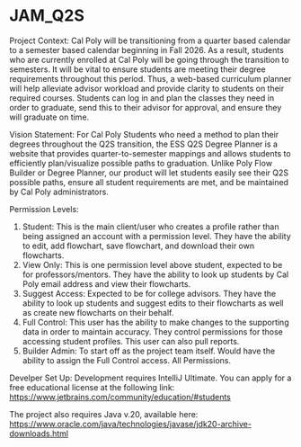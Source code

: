 # JAM_Q2S

Project Context:
Cal Poly will be transitioning from a quarter based calendar to a semester based calendar beginning in Fall 2026. As a result, students who are currently enrolled at Cal Poly will be going through the transition to semesters. It will be vital to ensure students are meeting their degree requirements throughout this period. Thus, a web-based curriculum planner will help alleviate advisor workload and provide clarity to students on their required courses. Students can log in and plan the classes they need in order to graduate, send this to their advisor for approval, and ensure they will graduate on time.

Vision Statement:
For Cal Poly Students who need a method to plan their degrees throughout the Q2S transition, the ESS Q2S Degree Planner is a website that provides quarter-to-semester mappings and allows students to efficiently plan/visualize possible paths to graduation. Unlike Poly Flow Builder or Degree Planner, our product will let students easily see their Q2S possible paths, ensure all student requirements are met, and be maintained by Cal Poly administrators.

Permission Levels:
1. Student: This is the main client/user who creates a profile rather than being assigned an account with a permission level. 
    They have the ability to edit, add flowchart, save flowchart, and download their own flowcharts.
2. View Only: This is one permission level above student, expected to be for professors/mentors. 
    They have the ability to look up students by Cal Poly email address and view their flowcharts.
4. Suggest Access: Expected to be for college advisors.
    They have the ability to look up students and suggest edits to their flowcharts as well as create
    new flowcharts on their behalf. 
6. Full Control: 
    This user has the ability to make changes to the supporting data in order to maintain accuracy.
    They control permissions for those accessing student profiles. This user can also pull reports.
8. Builder Admin: To start off as the project team itself.
    Would have the ability to assign the Full Control access. All Permissions. 

Develper Set Up:
Development requires IntelliJ Ultimate. 
You can apply for a free educational license at the following link:   
      https://www.jetbrains.com/community/education/#students

The project also requires Java v.20, available here:
      https://www.oracle.com/java/technologies/javase/jdk20-archive-downloads.html
